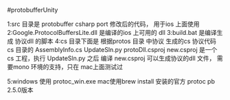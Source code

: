 #protobufferUnity

1:src 目录是 protobuffer csharp port 修改后的代码， 用于ios 上面使用
2:Google.ProtocolBuffersLite.dll 是编译的ios 上可用的 dll
3:build.bat  是编译生成 协议dll 的脚本
4:cs 目录下面是 根据protos 目录 中协议 生成的cs 协议代码
    cs 目录的 AssemblyInfo.cs
    UpdateSln.py
    protoDll.csproj
    new.csproj
    是一个 cs 工程，执行 UpdateSln.py 之后 编译 new.csproj 可以生成协议的dll 文件， 需要mono 环境的支持，只在 mac上面测试过

5:windows 使用 protoc_win.exe mac使用brew install 安装的官方 protoc  pb 2.5.0版本
